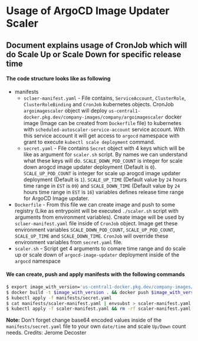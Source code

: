 # Usage of ArgoCD Image Updater Scaler

## Document explains usage of CronJob which will do Scale Up or Scale Down for specific release time

#### The code structure looks like as following

* manifests
    * `sclaer-manifest.yaml` - File contains, `ServiceAccount`, `ClusterRole`, `ClusterRoleBinding` and `CronJob` kubernetes objects. CronJob `argoimagescaler` object will deploy `us-central1-docker.pkg.dev/company-images/company/argoimagescaler` docker image (Image can be created from `Dockerfile` file) to kubernetes with `scheduled-autoscaler-service-account` service account. With this service account it will get access to `argocd` namespace with grant to execute `kubectl scale deployment` command.
    * `secret.yaml` - File contains `Secret` object with 4 keys which will be like as argument for `scaler.sh` script. By names we can understand what these keys will do. `SCALE_DOWN_POD_COUNT` is integer for scale down arogcd image updater deployment (Default is `0`). `SCALE_UP_POD_COUNT` is integer for scale up arogcd image updater deployment (Default is `1`). `SCALE_UP_TIME` (Default value by `24` hours time range in `EST` is `09`) and `SCALE_DOWN_TIME` (Default value by `24` hours time range in `EST` is `16`) variables defines release time range for ArgoCD Image updater.
* `Dockerfile` - From this file we can create image and push to some registry (Like as entrypoint will be executed `./scaler.sh` script with arguments from environment variables). Create image will be used by `sclaer-manifest.yaml` file inside of `CronJob` object. Image get these environment variables `SCALE_DOWN_POD_COUNT`, `SCALE_UP_POD_COUNT`, `SCALE_UP_TIME` and `SCALE_DOWN_TIME`. `CronJob` will override these environment variables from `secret.yaml` file. 
* `scaler.sh` - Script get 4 arguments to comare time range and do scale up or scale down of `argocd-image-updater` deployment inside of the `argocd` namespace

#### We can create, push and apply manifests with the following commands

```bash
$ export image_with_version='us-central1-docker.pkg.dev/company-images/company/argoimagescaler:v22'
$ docker build -t $image_with_version . && docker push $image_with_version
$ kubectl apply -f manifests/secret.yaml
$ cat manifests/scaler-manifest.yaml | envsubst > scaler-manifest.yaml
$ kubectl apply -f scaler-manifest.yaml && rm -rf scaler-manifest.yaml
```

**Note:** Don't forget change base64 encoded values inside of the `manifests/secret.yaml` file to your own `date/time` and scale `Up/Down` count needs.
Credits: Jerome Decoster
